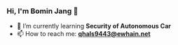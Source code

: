 ### Hi, I'm Bomin Jang 👋
- 🌱 I’m currently learning **Security of Autonomous Car**
- 📫 How to reach me: **qhals9443@ewhain.net**


<!--
**bominjang/bominjang** is a ✨ _special_ ✨ repository because its `README.md` (this file) appears on your GitHub profile.

Here are some ideas to get you started:

- 🔭 I’m currently working on ...
- 👯 I’m looking to collaborate on ...
- 🤔 I’m looking for help with ...
- 💬 Ask me about ...
- 😄 Pronouns: ...
- ⚡ Fun fact: ...
-->
